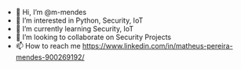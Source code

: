 - 👋 Hi, I’m @m-mendes
- 👀 I’m interested in Python, Security, IoT
- 🌱 I’m currently learning Security, IoT
- 💞️ I’m looking to collaborate on Security Projects
- 📫 How to reach me https://www.linkedin.com/in/matheus-pereira-mendes-900269192/

<!---
m-mendes/m-mendes is a ✨ special ✨ repository because its `README.md` (this file) appears on your GitHub profile.
You can click the Preview link to take a look at your changes.
--->
